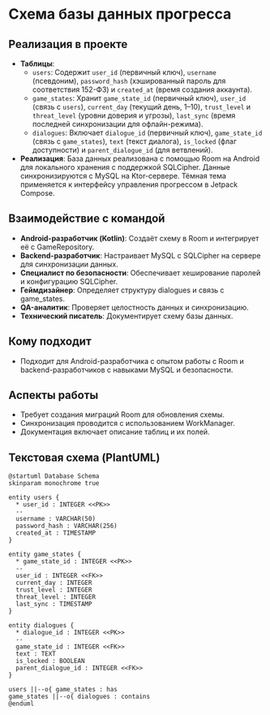 # Схема базы данных прогресса

## Реализация в проекте
- **Таблицы**:
  - `users`: Содержит `user_id` (первичный ключ), `username` (псевдоним), `password_hash` (хэшированный пароль для соответствия 152-ФЗ) и `created_at` (время создания аккаунта).
  - `game_states`: Хранит `game_state_id` (первичный ключ), `user_id` (связь с `users`), `current_day` (текущий день, 1–10), `trust_level` и `threat_level` (уровни доверия и угрозы), `last_sync` (время последней синхронизации для офлайн-режима).
  - `dialogues`: Включает `dialogue_id` (первичный ключ), `game_state_id` (связь с `game_states`), `text` (текст диалога), `is_locked` (флаг доступности) и `parent_dialogue_id` (для ветвлений).
- **Реализация**: База данных реализована с помощью Room на Android для локального хранения с поддержкой SQLCipher. Данные синхронизируются с MySQL на Ktor-сервере. Тёмная тема применяется к интерфейсу управления прогрессом в Jetpack Compose.

## Взаимодействие с командой
- **Android-разработчик (Kotlin)**: Создаёт схему в Room и интегрирует её с GameRepository.
- **Backend-разработчик**: Настраивает MySQL с SQLCipher на сервере для синхронизации данных.
- **Специалист по безопасности**: Обеспечивает хеширование паролей и конфигурацию SQLCipher.
- **Геймдизайнер**: Определяет структуру dialogues и связь с game_states.
- **QA-аналитик**: Проверяет целостность данных и синхронизацию.
- **Технический писатель**: Документирует схему базы данных.

## Кому подходит
- Подходит для Android-разработчика с опытом работы с Room и backend-разработчиков с навыками MySQL и безопасности.

## Аспекты работы
- Требует создания миграций Room для обновления схемы.
- Синхронизация проводится с использованием WorkManager.
- Документация включает описание таблиц и их полей.

## Текстовая схема (PlantUML)
```plantuml
@startuml Database Schema
skinparam monochrome true

entity users {
  * user_id : INTEGER <<PK>>
  -- 
  username : VARCHAR(50)
  password_hash : VARCHAR(256)
  created_at : TIMESTAMP
}

entity game_states {
  * game_state_id : INTEGER <<PK>>
  -- 
  user_id : INTEGER <<FK>>
  current_day : INTEGER
  trust_level : INTEGER
  threat_level : INTEGER
  last_sync : TIMESTAMP
}

entity dialogues {
  * dialogue_id : INTEGER <<PK>>
  -- 
  game_state_id : INTEGER <<FK>>
  text : TEXT
  is_locked : BOOLEAN
  parent_dialogue_id : INTEGER <<FK>>
}

users ||--o{ game_states : has
game_states ||--o{ dialogues : contains
@enduml
``` 